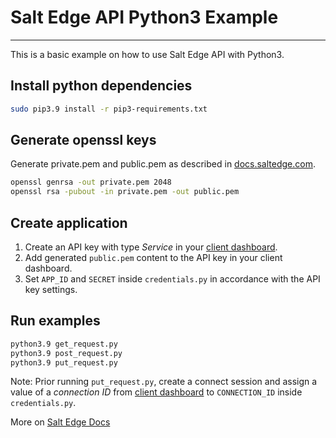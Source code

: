 # Salt Edge API Python3 Example
---
This is a basic example on how to use Salt Edge API with Python3.

## Install python dependencies

```sh
sudo pip3.9 install -r pip3-requirements.txt
```

## Generate openssl keys

Generate private.pem and public.pem as described in [docs.saltedge.com](https://docs.saltedge.com/guides/signature/).

```sh
openssl genrsa -out private.pem 2048
openssl rsa -pubout -in private.pem -out public.pem
```

## Create application

1. Create an API key with type *Service* in your [client dashboard](https://www.saltedge.com/clients/profile/secrets).
2. Add generated `public.pem` content to the API key in your client dashboard.
2. Set `APP_ID` and `SECRET` inside `credentials.py` in accordance with the API key settings.

## Run examples

```sh
python3.9 get_request.py
python3.9 post_request.py
python3.9 put_request.py
```

Note: Prior running `put_request.py`, create a connect session and assign a value of a *connection ID* from [client dashboard](https://www.saltedge.com/clients/logins) to `CONNECTION_ID` inside `credentials.py`.

More on [Salt Edge Docs](https://docs.saltedge.com/)

